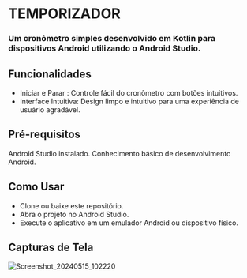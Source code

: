 # TEMPORIZADOR
### Um cronômetro simples desenvolvido em Kotlin para dispositivos Android utilizando o Android Studio.

## Funcionalidades
- Iniciar e Parar : Controle fácil do cronômetro com botões intuitivos.
- Interface Intuitiva: Design limpo e intuitivo para uma experiência de usuário agradável.

## Pré-requisitos
Android Studio instalado.
Conhecimento básico de desenvolvimento Android.

## Como Usar
- Clone ou baixe este repositório.
- Abra o projeto no Android Studio.
- Execute o aplicativo em um emulador Android ou dispositivo físico.

## Capturas de Tela
![Screenshot_20240515_102220](https://github.com/gregramosltda/Temporizador/assets/169079476/aefd0209-7fb2-4ef1-b83f-a2aac01daaef)

